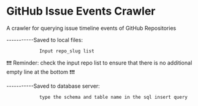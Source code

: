 # GitHub Issue Events Crawler

A crawler for querying issue timeline events of GitHub Repositories


-----------Saved to local files:

                Input repo_slug list


❗️❗️❗️ Reminder: check the input repo list to ensure that there is no additional empty line at the bottom ❗️❗️❗️


-----------Saved to database server:

                type the schema and table name in the sql insert query
